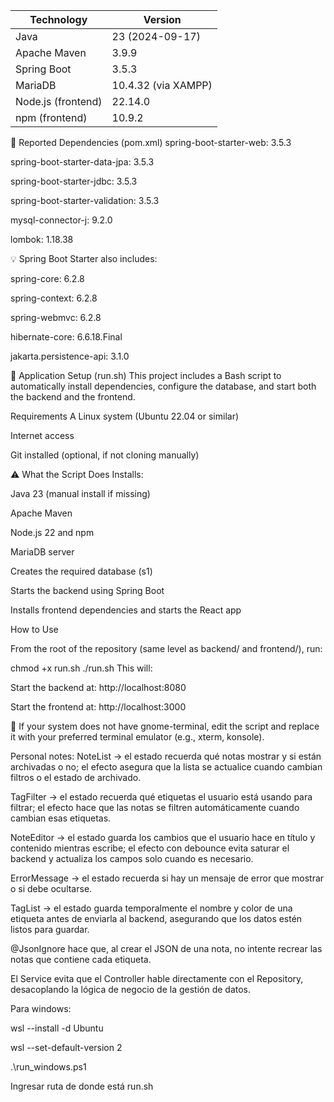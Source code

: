 | Technology         | Version             |
| ------------------ | ------------------- |
| Java               | 23 (2024-09-17)     |
| Apache Maven       | 3.9.9               |
| Spring Boot        | 3.5.3               |
| MariaDB            | 10.4.32 (via XAMPP) |
| Node.js (frontend) | 22.14.0             |
| npm (frontend)     | 10.9.2              |

📁 Reported Dependencies (pom.xml)
spring-boot-starter-web: 3.5.3

spring-boot-starter-data-jpa: 3.5.3

spring-boot-starter-jdbc: 3.5.3

spring-boot-starter-validation: 3.5.3

mysql-connector-j: 9.2.0

lombok: 1.18.38

💡 Spring Boot Starter also includes:

spring-core: 6.2.8

spring-context: 6.2.8

spring-webmvc: 6.2.8

hibernate-core: 6.6.18.Final

jakarta.persistence-api: 3.1.0



🚀 Application Setup (run.sh)
This project includes a Bash script to automatically install dependencies, configure the database, and start both the backend and the frontend.

Requirements
A Linux system (Ubuntu 22.04 or similar)

Internet access

Git installed (optional, if not cloning manually)

⚠
What the Script Does
Installs:

Java 23 (manual install if missing)

Apache Maven

Node.js 22 and npm

MariaDB server

Creates the required database (s1)

Starts the backend using Spring Boot

Installs frontend dependencies and starts the React app

How to Use

From the root of the repository (same level as backend/ and frontend/), run:

chmod +x run.sh
./run.sh
This will:

Start the backend at: http://localhost:8080

Start the frontend at: http://localhost:3000

🧠 If your system does not have gnome-terminal, edit the script and replace it with your preferred terminal emulator (e.g., xterm, konsole).

Personal notes:
NoteList → el estado recuerda qué notas mostrar y si están archivadas o no; el efecto asegura que la lista se actualice cuando cambian filtros o el estado de archivado.

TagFilter → el estado recuerda qué etiquetas el usuario está usando para filtrar; el efecto hace que las notas se filtren automáticamente cuando cambian esas etiquetas.

NoteEditor → el estado guarda los cambios que el usuario hace en título y contenido mientras escribe; el efecto con debounce evita saturar el backend y actualiza los campos solo cuando es necesario.

ErrorMessage → el estado recuerda si hay un mensaje de error que mostrar o si debe ocultarse.

TagList → el estado guarda temporalmente el nombre y color de una etiqueta antes de enviarla al backend, asegurando que los datos estén listos para guardar.

@JsonIgnore hace que, al crear el JSON de una nota, no intente recrear las notas que contiene cada etiqueta.

El Service evita que el Controller hable directamente con el Repository, desacoplando la lógica de negocio de la gestión de datos.

Para windows:

wsl --install -d Ubuntu 

wsl --set-default-version 2 

.\run_windows.ps1 

Ingresar ruta de donde está run.sh
